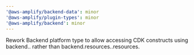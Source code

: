 ```yaml
---
'@aws-amplify/backend-data': minor
'@aws-amplify/plugin-types': minor
'@aws-amplify/backend': minor
---
```


Rework Backend platform type to allow accessing CDK constructs using backend.<name>.<constructName> rather than backend.resources.<name>.resources.<constructName>
